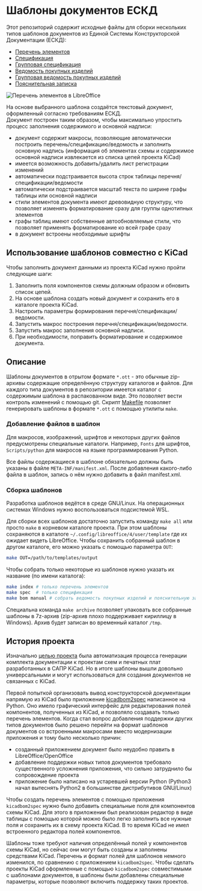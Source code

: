 # Шаблоны документов ЕСКД

Этот репозиторий содержит исходные файлы для сборки нескольких типов шаблонов
документов из Единой Системы Конструкторской Документации (ЕСКД):

* [Перечень элементов](./index)
* [Спецификация](./spec)
* [Групповая спецификация](./gspec)
* [Ведомость покупных изделий](./bom)
* [Групповая ведомость покупных изделий](./gbom)
* [Пояснительная записка](./manual)

![Перечень элементов в LibreOffice](https://extensions.libreoffice.org/assets/screenshots/z/shablony-dokumientov-ieskd-dlia-sapr-kicad_2eaaa980-dc11-41a8-8150-f3e0ba38ba13__FitMaxWzEwMDAsMTAwMF0.png)

На основе выбранного шаблона создаётся текстовый документ, оформленный согласно
требованиям ЕСКД.  
Документ построен таким образом, чтобы максимально упростить процесс заполнения
содержимого и основной надписи:

* документ содержит макросы, позволяющие автоматически построить перечень/спецификацию/ведомость и заполнить основную надпись (информация об элементах схемы и содержимое основной надписи извлекается из списка цепей проекта KiCad)
* имеется возможность добавить/удалить лист регистрации изменений
* автоматически подстраивается высота строк таблицы перечня/спецификации/ведомости
* автоматически подстраивается масштаб текста по ширине графы таблицы или основной надписи
* стили элементов документа имеют древовидную структуру, что позволяет изменять форматирование сразу для группы однотипных элементов
* графы таблиц имеют собственные автообновляемые стили, что позволяет применять форматирование ко всей графе сразу
* в документ встроены необходимые шрифты

## Использование шаблонов совместно с KiCad

Чтобы заполнить документ данными из проекта KiCad нужно пройти следующие шаги:

1. Заполнить поля компонентов схемы должным образом и обновить список цепей.
2. На основе шаблона создать новый документ и сохранить его в каталоге проекта KiCad.
3. Настроить параметры формирования перечня/спецификации/ведомости.
4. Запустить макрос построения перечня/спецификации/ведомости.
5. Запустить макрос заполнения основной надписи.
6. При необходимости, поправить форматирование и содержимое документа.

## Описание

Шаблоны документов в отрытом формате `*.ott` - это обычные zip-архивы
содержащие определённую структуру каталогов и файлов. Для каждого типа
документов в репозитории имеется каталог с содержимым шаблона в распакованном
виде. Это позволяет вести контроль изменений с помощью git. Скрипт
[Makefile](./Makefile) позволяет генерировать шаблоны в формате `*.ott` с
помощью утилиты `make`.

### Добавление файлов в шаблон

Для макросов, изображений, шрифтов и некоторых других файлов предусмотрены
специальные каталоги. Например, `Fonts` для шрифтов, `Scripts/python` для
макросов на языке программирования Python.

Все файлы содержащиеся в шаблоне обязательно должны быть указаны в файле
`META-INF/manifest.xml`. После добавления какого-либо файла в шаблон, запись о
нём нужно добавить в файл manifest.xml.

### Сборка шаблонов

Разработка шаблонов ведётся в среде GNU/Linux. На операционных системах
Windows нужно воспользоваться подсистемой WSL.

Для сборки всех шаблонов достаточно запустить команду `make all` или просто
`make` в корневом каталоге проекта. При этом шаблоны сохраняются в каталоге
`~/.config/libreoffice/4/user/template` где их ожидает видеть LibreOffice.
Чтобы сохранить собранный шаблон в другом каталоге, его можно указать с помощью
параметра `OUT`:

```sh
make OUT=/path/to/templates/output
```

Чтобы собрать только некоторые из шаблонов нужно указать их название (по имени
каталога):

```sh
make index # только перечень элементов
make spec  # только спецификация
make bom manual # собрать ведомость покупных изделий и пояснительную записку
```

Специальна команда `make archive` позволяет упаковать все собранные шаблоны в
7z-архив (zip-архив плохо поддерживает кириллицу в Windows). Архив будет
записан во временный каталог `/tmp`.

## История проекта

Изначально [целью проекта](https://electronix.ru/forum/topic/111968-vyvod-tekstovoy-dokumentatsii-v-kicad-gost/)
была автоматизация процесса генерации комплекта документации к проектам схем и
печатных плат разработанных в САПР KiCad. Но в итоге шаблоны вышли довольно
универсальными и могут использоваться для создания документов не связанных с
KiCad.

Первой попыткой организовать вывод конструкторской документации напрямую из
KiCad было приложение [kicadbom2spec](https://launchpad.net/kicadbom2spec)
написанное на Python. Оно имело графический интерфейс для редактирования полей
компонентов, полученных из KiCad, и позволяло создавать только перечень
элементов. Когда стал вопрос добавления поддержки других типов документов было
решено перейти на формат шаблонов документов со встроенными макросами вместо
модернизации приложения и тому было несколько причин:

* созданный приложением документ было неудобно править в LibreOffice/OpenOffice 
* добавление поддержки новых типов документов требовало существенного усложнения приложения, что сильно затруднило бы сопровождение проекта
* приложение было написано на устаревшей версии Python (Python3 начал вытеснять Python2 в большинстве дистрибутивов GNU/Linux)

Чтобы создать перечень элементов с помощью приложения `kicadbom2spec` нужно
было добавить специальные поля для компонентов схемы KiCad. Для этого в
приложении был реализован редактор в виде таблицы с помощью которой можно было
легко заполнить все нужные поля и сохранить их в схему проекта KiCad. В то
время KiCad не имел встроенного редактора полей компонентов.

Шаблоны тоже требуют наличия определённый полей у компонентов схемы KiCad, но
сейчас они могут быть созданы и заполнены средствами KiCad. Перечень и формат
полей для шаблонов немного изменился, по сравнению с приложением
`kicadbom2spec`. Чтобы сделать проекты KiCad оформленные с помощью
`kicadbom2spec` совместимыми с шаблонами документов, в шаблоны были добавлены
специальные параметры, которые позволяют включить поддержку таких проектов.
